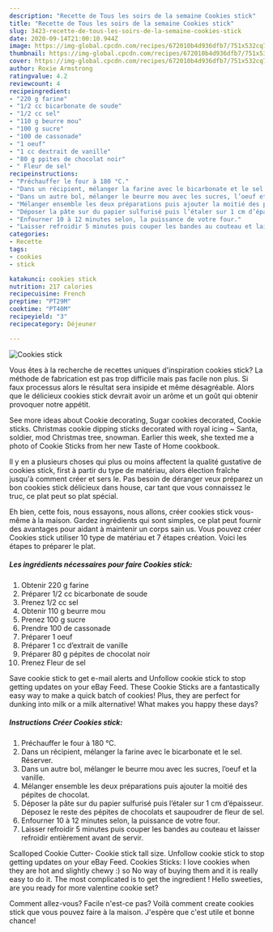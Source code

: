 ```yaml
---
description: "Recette de Tous les soirs de la semaine Cookies stick"
title: "Recette de Tous les soirs de la semaine Cookies stick"
slug: 3423-recette-de-tous-les-soirs-de-la-semaine-cookies-stick
date: 2020-09-14T21:00:10.944Z
image: https://img-global.cpcdn.com/recipes/672010b4d936dfb7/751x532cq70/cookies-stick-photo-principale-de-la-recette.jpg
thumbnail: https://img-global.cpcdn.com/recipes/672010b4d936dfb7/751x532cq70/cookies-stick-photo-principale-de-la-recette.jpg
cover: https://img-global.cpcdn.com/recipes/672010b4d936dfb7/751x532cq70/cookies-stick-photo-principale-de-la-recette.jpg
author: Roxie Armstrong
ratingvalue: 4.2
reviewcount: 4
recipeingredient:
- "220 g farine"
- "1/2 cc bicarbonate de soude"
- "1/2 cc sel"
- "110 g beurre mou"
- "100 g sucre"
- "100 de cassonade"
- "1 oeuf"
- "1 cc dextrait de vanille"
- "80 g ppites de chocolat noir"
- " Fleur de sel"
recipeinstructions:
- "Préchauffer le four à 180 °C."
- "Dans un récipient, mélanger la farine avec le bicarbonate et le sel. Réserver."
- "Dans un autre bol, mélanger le beurre mou avec les sucres, l’oeuf et la vanille."
- "Mélanger ensemble les deux préparations puis ajouter la moitié des pépites de chocolat."
- "Déposer la pâte sur du papier sulfurisé puis l’étaler sur 1 cm d’épaisseur. Déposez le reste des pépites de chocolats et saupoudrer de fleur de sel."
- "Enfourner 10 à 12 minutes selon, la puissance de votre four."
- "Laisser refroidir 5 minutes puis couper les bandes au couteau et laisser refroidir entièrement avant de servir."
categories:
- Recette
tags:
- cookies
- stick

katakunci: cookies stick 
nutrition: 217 calories
recipecuisine: French
preptime: "PT29M"
cooktime: "PT40M"
recipeyield: "3"
recipecategory: Déjeuner

---
```



![Cookies stick](https://img-global.cpcdn.com/recipes/672010b4d936dfb7/751x532cq70/cookies-stick-photo-principale-de-la-recette.jpg)

Vous êtes à la recherche de recettes uniques d'inspiration cookies stick? La méthode de fabrication est pas trop difficile mais pas facile non plus. Si faux processus alors le résultat sera insipide et même désagréable. Alors que le délicieux cookies stick devrait avoir un arôme et un goût qui obtenir provoquer notre appétit.

See more ideas about Cookie decorating, Sugar cookies decorated, Cookie sticks. Christmas cookie dipping sticks decorated with royal icing ~ Santa, soldier, mod Christmas tree, snowman. Earlier this week, she texted me a photo of Cookie Sticks from her new Taste of Home cookbook.

Il y en a plusieurs choses qui plus ou moins affectent la qualité gustative de cookies stick, first à partir du type de matériau, alors élection fraîche jusqu'à comment créer et sers le. Pas besoin de déranger veux préparez un bon cookies stick délicieux dans house, car tant que vous connaissez le truc, ce plat peut so plat spécial.


Eh bien, cette fois, nous essayons, nous allons, créer cookies stick vous-même à la maison. Gardez ingrédients qui sont simples, ce plat peut fournir des avantages pour aidant à maintenir un corps sain us. Vous pouvez créer Cookies stick utiliser 10 type de matériau et 7 étapes création. Voici les étapes to préparer le plat.

<!--inarticleads1-->

##### Les ingrédients nécessaires pour faire Cookies stick:

1. Obtenir 220 g farine
1. Préparer 1/2 cc bicarbonate de soude
1. Prenez 1/2 cc sel
1. Obtenir 110 g beurre mou
1. Prenez 100 g sucre
1. Prendre 100 de cassonade
1. Préparer 1 oeuf
1. Préparer 1 cc d’extrait de vanille
1. Préparer 80 g pépites de chocolat noir
1. Prenez  Fleur de sel


Save cookie stick to get e-mail alerts and Unfollow cookie stick to stop getting updates on your eBay Feed. These Cookie Sticks are a fantastically easy way to make a quick batch of cookies! Plus, they are perfect for dunking into milk or a milk alternative! What makes you happy these days? 

<!--inarticleads2-->

##### Instructions Créer Cookies stick:

1. Préchauffer le four à 180 °C.
1. Dans un récipient, mélanger la farine avec le bicarbonate et le sel. Réserver.
1. Dans un autre bol, mélanger le beurre mou avec les sucres, l’oeuf et la vanille.
1. Mélanger ensemble les deux préparations puis ajouter la moitié des pépites de chocolat.
1. Déposer la pâte sur du papier sulfurisé puis l’étaler sur 1 cm d’épaisseur. Déposez le reste des pépites de chocolats et saupoudrer de fleur de sel.
1. Enfourner 10 à 12 minutes selon, la puissance de votre four.
1. Laisser refroidir 5 minutes puis couper les bandes au couteau et laisser refroidir entièrement avant de servir.


Scalloped Cookie Cutter- Cookie stick tall size. Unfollow cookie stick to stop getting updates on your eBay Feed. Cookies Sticks: I love cookies when they are hot and slightly chewy :) so No way of buying them and it is really easy to do it. The most complicated is to get the ingredient ! Hello sweeties, are you ready for more valentine cookie set? 


Comment allez-vous? Facile n'est-ce pas? Voilà comment create cookies stick que vous pouvez faire à la maison. J'espère que c'est utile et bonne chance!
